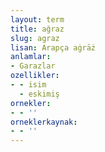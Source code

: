 ```yaml
---
layout: term
title: ağraz
slug: agraz
lisan: Arapça aġrāż
anlamlar:
- Garazlar
ozellikler:
- - isim
  - eskimiş
ornekler:
- - ''
orneklerkaynak:
- - ''
---
```

